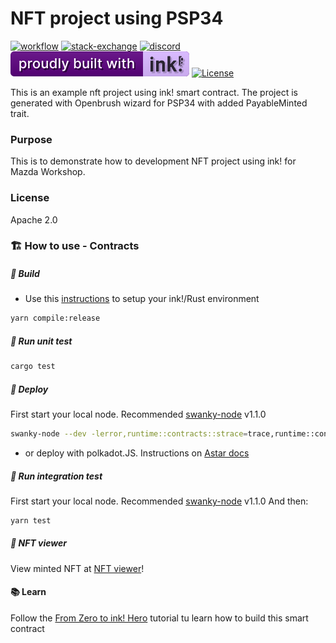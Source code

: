 # NFT project using PSP34

[![workflow][a1]][a2] [![stack-exchange][s1]][s2] [![discord][d1]][d2] [![built-with-ink][i1]][i2] [![License][ap1]][ap2]

[s1]: https://img.shields.io/badge/click-white.svg?logo=StackExchange&label=ink!%20Support%20on%20StackExchange&labelColor=white&color=blue
[s2]: https://substrate.stackexchange.com/questions/tagged/ink?tab=Votes
[a1]: https://github.com/swanky-dapps/nft/actions/workflows/test.yml/badge.svg
[a2]: https://github.com/swanky-dapps/nft/actions/workflows/test.yml
[d1]: https://img.shields.io/discord/722223075629727774?style=flat-square&label=discord
[d2]: https://discord.gg/Z3nC9U4
[i1]: /.images/ink.svg
[i2]: https://github.com/paritytech/ink
[ap1]: https://img.shields.io/badge/License-Apache%202.0-blue.svg
[ap2]: https://opensource.org/licenses/Apache-2.0

This is an example nft project using ink! smart contract. The project is generated with Openbrush wizard for PSP34 with added PayableMinted trait.

### Purpose
This is to demonstrate how to development NFT project using ink! for Mazda Workshop.

### License
Apache 2.0

### 🏗️ How to use - Contracts
##### 💫 Build
- Use this [instructions](https://use.ink/getting-started/setup) to setup your ink!/Rust environment

```sh
yarn compile:release
```

##### 💫 Run unit test

```sh
cargo test
```
##### 💫 Deploy
First start your local node. Recommended [swanky-node](https://github.com/AstarNetwork/swanky-node) v1.1.0
```sh
swanky-node --dev -lerror,runtime::contracts::strace=trace,runtime::contracts=debug
```
- or deploy with polkadot.JS. Instructions on [Astar docs](https://docs.astar.network/docs/wasm/sc-dev/polkadotjs-ui)

##### 💫 Run integration test
First start your local node. Recommended [swanky-node](https://github.com/AstarNetwork/swanky-node) v1.1.0
And then:
```sh
yarn test
```

##### 💫 NFT viewer
View minted NFT at [NFT viewer](https://swanky-nft.vercel.app/)!

#### 📚 Learn
Follow the [From Zero to ink! Hero](https://docs.astar.network/docs/build/wasm/from-zero-to-ink-hero/) tutorial tu learn how to build this smart contract
